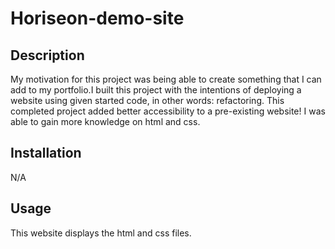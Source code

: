 # Horiseon-demo-site

## Description

My motivation for this project was being able to create something that I can add to my portfolio.I built this project with the intentions of deploying a website using given started code, in other words: refactoring. This completed project added better accessibility to a pre-existing website! I was able to gain more knowledge on html and css.

## Installation

N/A

## Usage

This website displays the html and css files. 
